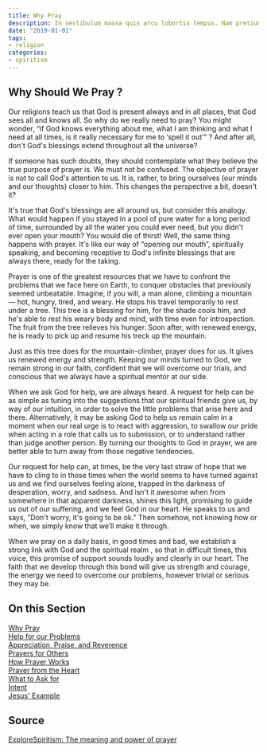 ```yaml
---
title: Why Pray
description: In vestibulum massa quis arcu lobortis tempus. Nam pretium arcu in odio vulputate luctus.
date: "2019-01-01"
tags:
- religion
categories:
- spiritism
---
```


##  Why Should We Pray ?

Our religions teach us that God is present always and in all places, that God sees all and knows all. So why do we really need to pray? You might wonder, “if God knows everything about me, what I am thinking and what I need at all times, is it really necessary for me to ‘spell it out’” ? And after all, don't God's blessings extend throughout all the universe?

If someone has such doubts, they should contemplate what they believe the true purpose of prayer is.  We must not be confused. The objective of prayer is not to call God's attention to us. It is, rather, to bring ourselves (our minds and our thoughts) closer to him. This changes the perspective a bit, doesn't it?
	     	

It's true that God's blessings are all around us, but consider this analogy. What would happen if you stayed in a pool of pure water for a long period of time, surrounded by all the water you could ever need, but you didn't ever open your mouth? You would die of thirst! Well, the same thing happens with prayer. It's like our way of “opening our mouth”, spiritually speaking, and becoming receptive to God's infinite blessings that are always there, ready for the taking.

Prayer is one of the greatest resources that we have to confront the problems that we face here on Earth, to conquer obstacles that previously seemed unbeatable. Imagine, if you will, a man alone, climbing a mountain— hot, hungry, tired, and weary. He stops his travel temporarily to rest under a tree. This tree is a blessing for him, for the shade cools him, and he's able to rest his weary body and mind, with time even for introspection. The fruit from the tree relieves his hunger. Soon after, with renewed energy, he is ready to pick up and resume his treck up the mountain.

Just as this tree does for the mountain-climber, prayer does for us. It gives us renewed energy and strength. Keeping our minds turned to God, we remain strong in our faith, confident that we will overcome our trials, and conscious that we always have a spiritual mentor at our side.

When we ask God for help, we are always heard. A request for help can be as simple as tuning into the suggestions that our spiritual friends give us, by way of our intuition, in order to solve the little problems that arise here and there. Alternatively, it may be asking God to help us remain calm in a moment when our real urge is to react with aggression, to swallow our pride when acting in a role that calls us to submission, or to understand rather than judge another person. By turning our thoughts to God in prayer, we are better able to turn away from those negative tendencies.

Our request for help can, at times, be the very last straw of hope that we have to cling to in those times when the world seems to have turned against us and we find ourselves feeling alone, trapped in the darkness of desperation, worry, and sadness.  And isn't it awesome when from somewhere in that apparent darkness, shines this light, promising to guide us out of our suffering, and we feel God in our heart. He speaks to us and says, "Don't worry, it's going to be ok." Then somehow, not knowing how or when, we simply know that we’ll make it through.

When we pray on a daily basis, in good times and bad, we establish a strong link with God and the spiritual realm , so that in difficult times, this voice, this promise of support sounds loudly and clearly in our heart. The faith that we develop through this bond will give us strength and courage, the energy we need to overcome our problems, however trivial or serious they may be. 


## On this Section
[Why Pray](why)  
[Help for our Problems](for-problems)  
[Appreciation, Praise, and Reverence](appreciation)  
[Prayers for Others](for-others)  
[How Prayer Works](how-it-works)  
[Prayer from the Heart](from-the-heart)  
[What to Ask for](what-to-ask)  
[Intent](intent)  
[Jesus' Example](of-jesus)  



## Source
[ExploreSpiritism: The meaning and power of prayer](//www.explorespiritism.com/religionrevelation.htm)


